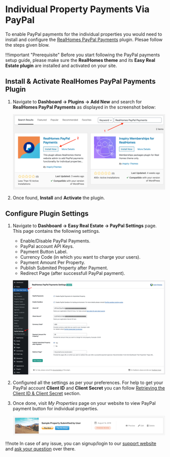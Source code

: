 # Individual Property Payments Via PayPal

To enable PayPal payments for the individual properties you would need to install and configure the [RealHomes PayPal Payments](https://wordpress.org/plugins/realhomes-paypal-payments/) plugin. Plesae follow the steps given blow.

!!!important "Prerequisite"
	Before you start following the PayPal payments setup guide, please make sure the **RealHomes theme** and its **Easy Real Estate plugin** are installed and activated on your site.

## Install & Activate RealHomes PayPal Payments Plugin

1. Navigate to **Dashboard → Plugins → Add New** and search for **RealHomes PayPal Payments** as displayed in the screenshot below: 
	
	![Install RealHomes PayPal Payments Plugin](images/other-features/search-realhomes-paypal-payments.png)

2. Once found, **Install** and **Activate** the plugin.

## Configure Plugin Settings

1. Navigate to **Dashboard → Easy Real Estate → PayPal Settings** page.
This page contains the following settings.
	
	- Enable/Disable PayPal Payments.
	- PayPal account API Keys.
	- Payment Button Label.
	- Currency Code (in which you want to charge your users).
	- Payment Amount Per Property.
	- Publish Submited Property after Payment.
	- Redirect Page (after successfull PayPal payment).

	![PayPal Settings](images/other-features/realhomes-paypal-payments-settings.png)
	
2. Configured all the settings as per your preferences. For help to get your PayPal account **Client ID** and **Client Secret** you can follow [Retrieving the Client ID & Client Secret](https://inspirythemes.com/realhomes-memberships-setup/#retrieving-paypal-client-secret-id) section.

6. Once done, visit *My Properties* page on your website to view PayPal payment button for individual properties.

	![My Properties Payment Buttons](images/other-features/my-properties-payment-buttons.png)

!!!note
	In case of any issue, you can signup/login to our [support website](https://support.inspirythemes.com/login-register/) and [ask your question](https://support.inspirythemes.com/ask-question/) over there.